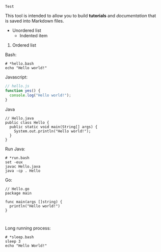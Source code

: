 ```
Test
```

This tool is intended to allow you to build **tutorials** and _documentation_ that is saved into Markdown files.

- Unordered list
  - Indented item

1. Ordered list

Bash:

```
# *hello.bash
echo "Hello world!"
```

Javascript:

```javascript
// hello.js
function yes() {
  console.log("Hello world!");
}
```

Java

```
// Hello.java
public class Hello {
  public static void main(String[] args) {
    System.out.println("Hello world!");
  }
}
```

Run Java:

```
# *run.bash
set -eux
javac Hello.java
java -cp . Hello
```

Go:

```
// Hello.go
package main

func main(args []string) {
  println("Hello world!")
}



```

Long running process:

```
# *sleep.bash
sleep 3
echo "Hello World!"
```
